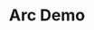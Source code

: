 ---
title: Arc Demo
site: https://arc.tencent.com/en/ai-demos/imgRestor
description: Real-ESRGAN aims at developing Practical Algorithms for General Image/Video Restoration.
tags: [ai, photo, tool]
---